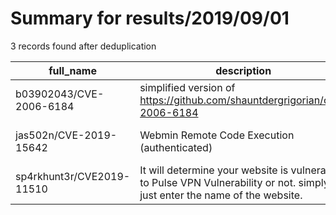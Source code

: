 
# Summary for results/2019/09/01
    
3 records found after deduplication

| full_name | description | html_url | matched_list | matched_count | pushed_at | size | stargazers_count | language | forks_count |
|---------------------------|-----------------------------------------------------------------------------------------------------------------------------|----------------------------------------------|------------------------------------|-----------------|---------------------------|--------|--------------------|------------|---------------|
| b03902043/CVE-2006-6184 | simplified version of https://github.com/shauntdergrigorian/cve-2006-6184 | https://github.com/b03902043/CVE-2006-6184 | ['cve-2'] | 1 | 2019-09-01 04:23:24+00:00 | 4 | 0 | Python | 1 |
| jas502n/CVE-2019-15642 | Webmin Remote Code Execution (authenticated) | https://github.com/jas502n/CVE-2019-15642 | ['cve-2', 'remote code execution'] | 2 | 2019-09-01 11:35:43+00:00 | 558 | 29 | Python | 7 |
| sp4rkhunt3r/CVE2019-11510 | It will determine your website is vulnerabale to Pulse VPN Vulnerability or not. simply just enter the name of the website. | https://github.com/sp4rkhunt3r/CVE2019-11510 | ['cve-2'] | 1 | 2019-09-01 12:02:14+00:00 | 1 | 0 | Python | 0 |
